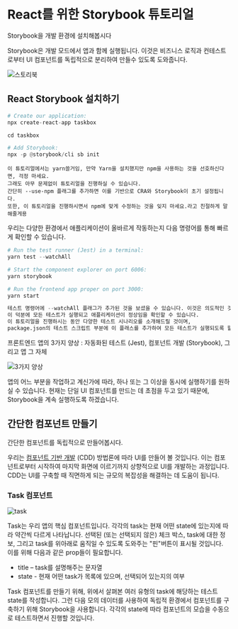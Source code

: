 # React를 위한 Storybook 튜토리얼

Storybook을 개발 환경에 설치해봅시다

Storybook은 개발 모드에서 앱과 함께 실행됩니다. 이것은 비즈니스 로직과 컨테스트로부터 UI 컴포넌트를 독립적으로 분리하여 만들수 있도록 도와줍니다.

![스토리북](https://www.learnstorybook.com/intro-to-storybook/storybook-relationship.jpg)

## React Storybook 설치하기

```python
# Create our application:
npx create-react-app taskbox

cd taskbox

# Add Storybook:
npx -p @storybook/cli sb init
```

```
이 튜토리얼에서는 yarn쓸거임, 만약 Yarn을 설치했지만 npm을 사용하는 것을 선호하신다면, 걱정 마세요.
그래도 아무 문제없이 튜토리얼을 진행하실 수 있습니다. 
간단히 --use-npm 플래그를 추가하면 이를 기반으로 CRA와 Storybook이 초기 설정됩니다.
또한, 이 튜토리얼을 진행하시면서 npm에 맞게 수정하는 것을 잊지 마세요.라고 친절하게 말해줄게용
```

우리는 다양한 환경에서 애플리케이션이 올바르게 작동하는지 다음 명령어를 통해 빠르게 확인할 수 있습니다.

```python
# Run the test runner (Jest) in a terminal:
yarn test --watchAll

# Start the component explorer on port 6006:
yarn storybook

# Run the frontend app proper on port 3000:
yarn start
```

```python
테스트 명령어에 --watchAll 플래그가 추가된 것을 보셨을 수 있습니다. 이것은 의도적인 것으로,
이 덕분에 모든 테스트가 실행되고 애플리케이션이 정상임을 확인할 수 있습니다.
이 튜토리얼을 진행하시는 동안 다양한 테스트 시나리오를 소개해드릴 것이며,
package.json의 테스트 스크립트 부분에 이 플래스를 추가하여 모든 테스트가 실행되도록 할 수 있습니다.
```

프론트엔드 앱의 3가지 양상 : 자동화된 테스트 (Jest), 컴포넌트 개발 (Storybook), 그리고 앱 그 자체

![3가지 양상](https://www.learnstorybook.com/intro-to-storybook/app-three-modalities.png)

앱의 어느 부분을 작업하고 계신가에 따라, 하나 또는 그 이상을 동시에 실행하기를 원하실 수 있습니다. 현재는 단일 UI 컴포넌트를 만드는 데 초점을 두고 있기 때문에, Storybook을 계속 실행하도록 하겠습니다.

## 간단한 컴포넌트 만들기

간단한 컴포넌트를 독립적으로 만들어봅시다.

우리는 [컴포넌트 기반 개발](https://www.componentdriven.org/) (CDD) 방법론에 따라 UI를 만들어 볼 것입니다. 이는 컴포넌트로부터 시작하여 마지막 화면에 이르기까지 상향적으로 UI를 개발하는 과정입니다. CDD는 UI를 구축할 때 직면하게 되는 규모의 복잡성을 해결하는 데 도움이 됩니다.

### Task 컴포넌트

![task](https://www.learnstorybook.com/intro-to-storybook/task-states-learnstorybook.png)

Task는 우리 앱의 핵심 컴포넌트입니다. 각각의 task는 현재 어떤 state에 있는지에 따라 약간씩 다르게 나타납니다. 선택된 (또는 선택되지 않은) 체크 박스, task에 대한 정보, 그리고 task를 위아래로 움직일 수 있도록 도와주는 "핀"버튼이 표시될 것입니다. 이를 위해 다음과 같은 prop들이 필요합니다.

- title – task를 설명해주는 문자열
- state - 현재 어떤 task가 목록에 있으며, 선택되어 있는지의 여부

Task 컴포넌트를 만들기 위해, 위에서 살펴본 여러 유형의 task에 해당하는 테스트 state를 작성합니다. 그런 다음 모의 데이터를 사용하여 독립적 환경에서 컴포넌트를 구축하기 위해 Storybook을 사용합니다. 각각의 state에 따라 컴포넌트의 모습을 수동으로 테스트하면서 진행할 것입니다.